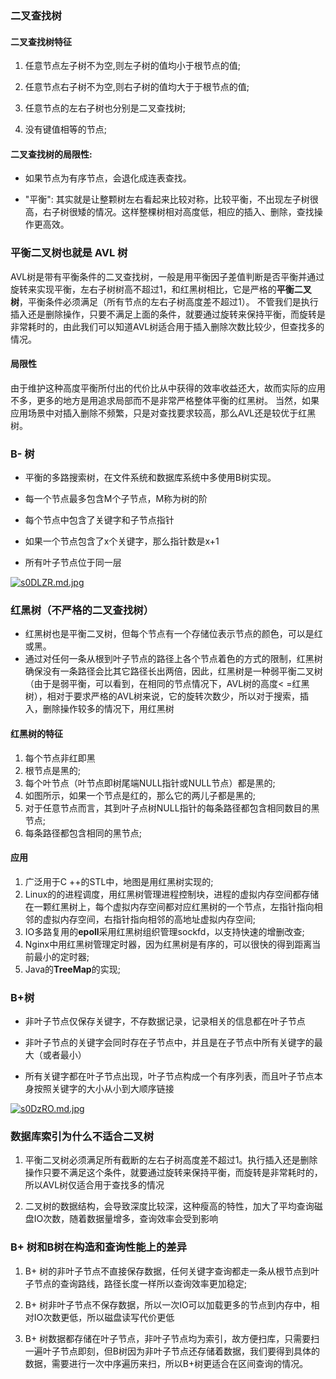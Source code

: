 ### 二叉查找树

#### 二叉查找树特征

1. 任意节点左子树不为空,则左子树的值均小于根节点的值;

2. 任意节点右子树不为空,则右子树的值均大于于根节点的值;

3. 任意节点的左右子树也分别是二叉查找树;

4. 没有键值相等的节点;

#### 二叉查找树的局限性:

- 如果节点为有序节点，会退化成连表查找。

- "平衡": 其实就是让整颗树左右看起来比较对称，比较平衡，不出现左子树很高，右子树很矮的情况。这样整棵树相对高度低，相应的插入、删除，查找操作更高效。

### 平衡二叉树也就是 AVL 树

AVL树是带有平衡条件的二叉查找树，一般是用平衡因子差值判断是否平衡并通过旋转来实现平衡，左右子树树高不超过1，和红黑树相比，它是严格的**平衡二叉树**，平衡条件必须满足（所有节点的左右子树高度差不超过1）。
不管我们是执行插入还是删除操作，只要不满足上面的条件，就要通过旋转来保持平衡，而旋转是非常耗时的，由此我们可以知道AVL树适合用于插入删除次数比较少，但查找多的情况。

#### 局限性

由于维护这种高度平衡所付出的代价比从中获得的效率收益还大，故而实际的应用不多，更多的地方是用追求局部而不是非常严格整体平衡的红黑树。
当然，如果应用场景中对插入删除不频繁，只是对查找要求较高，那么AVL还是较优于红黑树。

### B- 树

- 平衡的多路搜索树，在文件系统和数据库系统中多使用B树实现。

- 每一个节点最多包含M个子节点，M称为树的阶

- 每个节点中包含了关键字和子节点指针

- 如果一个节点包含了x个关键字，那么指针数是x+1

- 所有叶子节点位于同一层

[![s0DLZR.md.jpg](https://z3.ax1x.com/2021/01/15/s0DLZR.md.jpg)](https://imgtu.com/i/s0DLZR)

### 红黑树（不严格的二叉查找树）

- 红黑树也是平衡二叉树，但每个节点有一个存储位表示节点的颜色，可以是红或黑。
- 通过对任何一条从根到叶子节点的路径上各个节点着色的方式的限制，红黑树确保没有一条路径会比其它路径长出两倍，因此，红黑树是一种弱平衡二叉树（由于是弱平衡，可以看到，在相同的节点情况下，AVL树的高度<
  =红黑树），相对于要求严格的AVL树来说，它的旋转次数少，所以对于搜索，插入，删除操作较多的情况下，用红黑树

#### 红黑树的特征

1. 每个节点非红即黑
2. 根节点是黑的;
3. 每个叶节点（叶节点即树尾端NULL指针或NULL节点）都是黑的;
4. 如图所示，如果一个节点是红的，那么它的两儿子都是黑的;
5. 对于任意节点而言，其到叶子点树NULL指针的每条路径都包含相同数目的黑节点;
6. 每条路径都包含相同的黑节点;

#### 应用

1. 广泛用于C ++的STL中，地图是用红黑树实现的;
2. Linux的的进程调度，用红黑树管理进程控制块，进程的虚拟内存空间都存储在一颗红黑树上，每个虚拟内存空间都对应红黑树的一个节点，左指针指向相邻的虚拟内存空间，右指针指向相邻的高地址虚拟内存空间;
3. IO多路复用的**epoll**采用红黑树组织管理sockfd，以支持快速的增删改查;
4. Nginx中用红黑树管理定时器，因为红黑树是有序的，可以很快的得到距离当前最小的定时器;
5. Java的**TreeMap**的实现;

### B+树

- 非叶子节点仅保存关键字，不存数据记录，记录相关的信息都在叶子节点

- 非叶子节点的关键字会同时存在子节点中，并且是在子节点中所有关键字的最大（或者最小）

- 所有关键字都在叶子节点出现，叶子节点构成一个有序列表，而且叶子节点本身按照关键字的大小从小到大顺序链接

[![s0DzRO.md.jpg](https://s3.ax1x.com/2021/01/15/s0DzRO.md.jpg)](https://imgchr.com/i/s0DzRO)

### 数据库索引为什么不适合二叉树

1. 平衡二叉树必须满足所有截断的左右子树高度差不超过1。执行插入还是删除操作只要不满足这个条件，就要通过旋转来保持平衡，而旋转是非常耗时的，所以AVL树仅适合用于查找多的情况

2. 二叉树的数据结构，会导致深度比较深，这种瘦高的特性，加大了平均查询磁盘IO次数，随着数据量增多，查询效率会受到影响

### B+ 树和B树在构造和查询性能上的差异

1. B+ 树的非叶子节点不直接保存数据，任何关键字查询都走一条从根节点到叶子节点的查询路线，路径长度一样所以查询效率更加稳定;

2. B+ 树非叶子节点不保存数据，所以一次IO可以加载更多的节点到内存中，相对IO次数更低，所以磁盘读写代价更低

3. B+ 树数据都存储在叶子节点，非叶子节点均为索引，故方便扫库，只需要扫一遍叶子节点即刻，但B树因为非叶子节点还存储着数据，我们要得到具体的数据，需要进行一次中序遍历来扫，所以B+树更适合在区间查询的情况。